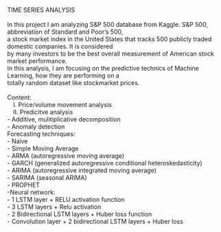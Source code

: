 TIME SERIES ANALYSIS<br>
<br>
In this project I am analyzing S&P 500 database from Kaggle. S&P 500, abbreviation of Standard and Poor’s 500,<br>
a stock market index in the United States that tracks 500 publicly traded domestic companies. It is considered <br>
by many investors to be the best overall measurement of American stock market performance.<br> 
In this analysis, I am focusing on the predictive technics of Machine Learning, how they are performing on a <br>
totally random dataset like stockmarket prices.<br>
<br>
Content:</br>
&emsp;I. Price/volume movement analysis</br>
&emsp;II. Predicitve analysis</br>
    - Additive, mulitiplicative decomposition</br>
    - Anomaly detection</br>
    Forecasting techniques:</br>
    - Naive</br>
    - Simple Moving Average</br>
    - ARMA (autoregressive moving average)</br>
    - GARCH (generalized autoregressive conditional heteroskedasticity)</br>
    - ARIMA (autoregressive integrated moving average)</br>
    - SARIMA (seasonal ARIMA)</br>
    - PROPHET</br>
    -Neural network:</br>
        - 1 LSTM layer + RELU activation function</br>
        - 3 LSTM layers + Relu activation</br>
        - 2 Bidirectional LSTM layers + Huber loss function</br>
        - Convolution layer + 2 bidirectional LSTM layers + Huber loss</br>
       
        
